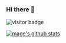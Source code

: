 ### Hi there 👋

![visitor badge](https://visitor-badge.glitch.me/badge?page_id=mamh2021.visitor-badge)

[![mage's github stats](https://github-readme-stats.vercel.app/api?username=mamh2021&theme=vue)](https://github.com/mamh2021)


